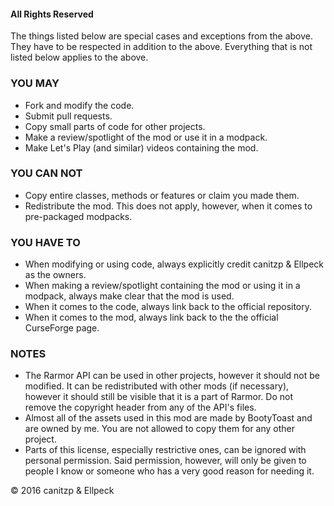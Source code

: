 #### All Rights Reserved

The things listed below are special cases and exceptions from the above. They have to be respected in addition to the above.
Everything that is not listed below applies to the above.

### YOU MAY
* Fork and modify the code.
* Submit pull requests.
* Copy small parts of code for other projects.
* Make a review/spotlight of the mod or use it in a modpack.
* Make Let's Play (and similar) videos containing the mod.

### YOU CAN NOT
* Copy entire classes, methods or features or claim you made them.
* Redistribute the mod. This does not apply, however, when it comes to pre-packaged modpacks.

### YOU HAVE TO
* When modifying or using code, always explicitly credit canitzp & Ellpeck as the owners.
* When making a review/spotlight containing the mod or using it in a modpack, always make clear that the mod is used.
* When it comes to the code, always link back to the official repository.
* When it comes to the mod, always link back to the the official CurseForge page.

### NOTES
* The Rarmor API can be used in other projects, however it should not be modified. It can be redistributed with other mods (if necessary), however it should still be visible that it is a part of Rarmor. Do not remove the copyright header from any of the API's files.
* Almost all of the assets used in this mod are made by BootyToast and are owned by me. You are not allowed to copy them for any other project.
* Parts of this license, especially restrictive ones, can be ignored with personal permission. Said permission, however, will only be given to people I know or someone who has a very good reason for needing it.

© 2016 canitzp & Ellpeck